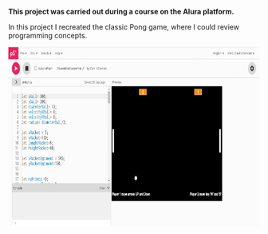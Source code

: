 <strong>This project was carried out during a course on the Alura platform.</strong>

In this project I recreated the classic Pong game, where I could review programming concepts.

<img height="360em" src="https://github.com/DanilloDamian/Game-Pong-in-p5.js/blob/master/Content/img/Screenshot_1.png"/>
